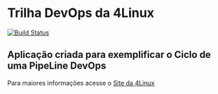 # Trilha DevOps da 4Linux

<!-- Altere a Flag abaixo com sua URL do Travis -->
[![Build Status](https://travis-ci.org/viangelozzi/DevOpsLab-HelloWorld.svg?branch=master)](https://travis-ci.org/viangelozzi/DevOpsLab-HelloWorld)

## Aplicação criada para exemplificar o Ciclo de uma PipeLine DevOps


Para maiores informações acesse o [Site da 4Linux](https://www.4linux.com.br/cursos/devops)
